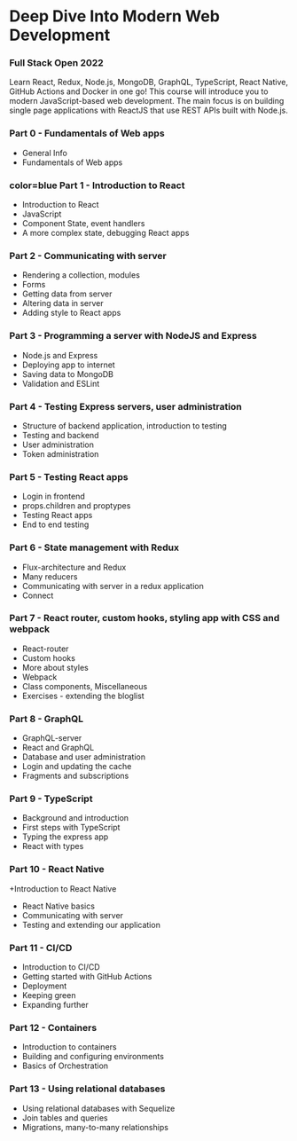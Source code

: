 # Deep Dive Into Modern Web Development

### Full Stack Open 2022
Learn React, Redux, Node.js, MongoDB, GraphQL, TypeScript, React Native, GitHub Actions and Docker in one go! This course will introduce you to modern JavaScript-based web development. The main focus is on building single page applications with ReactJS that use REST APIs built with Node.js.

### Part 0 - Fundamentals of Web apps
+ General Info
+ Fundamentals of Web apps
### color=blue Part 1 - Introduction to React
+ Introduction to React
+ JavaScript
+ Component State, event handlers
+ A more complex state, debugging React apps
### Part 2 - Communicating with server
+ Rendering a collection, modules
+ Forms
+ Getting data from server
+ Altering data in server
+ Adding style to React apps
### Part 3 - Programming a server with NodeJS and Express
+ Node.js and Express
+ Deploying app to internet
+ Saving data to MongoDB
+ Validation and ESLint
###  Part 4 - Testing Express servers, user administration
+ Structure of backend application, introduction to testing
+ Testing and backend
+ User administration
+ Token administration
###  Part 5 - Testing React apps
+ Login in frontend
+ props.children and proptypes
+ Testing React apps
+ End to end testing
### Part 6 - State management with Redux
+ Flux-architecture and Redux
+ Many reducers
+ Communicating with server in a redux application
+ Connect
### Part 7 - React router, custom hooks, styling app with CSS and webpack
+ React-router
+ Custom hooks
+ More about styles
+ Webpack
+ Class components, Miscellaneous
+ Exercises - extending the bloglist
### Part 8 - GraphQL
+ GraphQL-server
+ React and GraphQL
+ Database and user administration
+ Login and updating the cache
+ Fragments and subscriptions
###  Part 9 - TypeScript
+ Background and introduction
+ First steps with TypeScript
+ Typing the express app
+ React with types
###  Part 10 - React Native
+Introduction to React Native
+ React Native basics
+ Communicating with server
+ Testing and extending our application
### Part 11 - CI/CD
+ Introduction to CI/CD
+ Getting started with GitHub Actions
+ Deployment
+ Keeping green
+ Expanding further
### Part 12 - Containers
+ Introduction to containers
+ Building and configuring environments
+ Basics of Orchestration
### Part 13 - Using relational databases
+ Using relational databases with Sequelize
+ Join tables and queries
+ Migrations, many-to-many relationships
